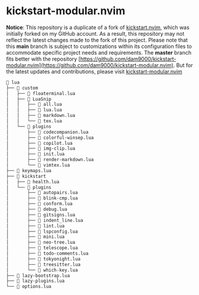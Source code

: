# kickstart-modular.nvim

**Notice**: This repository is a duplicate of a fork of [kickstart.nvim](https://github.com/nvim-lua/kickstart.nvim),
which was initially forked on my GitHub account.
As a result, this repository may not reflect the latest changes made to the fork of this project.
Please note that this **main** branch is subject to customizations within its configuration files to accommodate specific project needs and requirements.
The **master** branch fits better with the repository [https://github.com/dam9000/kickstart-modular.nvim](https://github.com/dam9000/kickstart-modular.nvim).
But for the latest updates and contributions, please visit [kickstart-modular.nvim](https://github.com/dam9000/kickstart-modular.nvim)

```markdown
📂 lua
├── 📂 custom
│   ├── 📄 floaterminal.lua
│   ├── 📂 LuaSnip
│   │   ├── 📄 all.lua
│   │   ├── 📄 lua.lua
│   │   ├── 📄 markdown.lua
│   │   └── 📄 tex.lua
│   └── 📂 plugins
│       ├── 📄 codecompanion.lua
│       ├── 📄 colorful-winsep.lua
│       ├── 📄 copilot.lua
│       ├── 📄 img-clip.lua
│       ├── 📄 init.lua
│       ├── 📄 render-markdown.lua
│       └── 📄 vimtex.lua
├── 📄 keymaps.lua
├── 📂 kickstart
│   ├── 📄 health.lua
│   └── 📂 plugins
│       ├── 📄 autopairs.lua
│       ├── 📄 blink-cmp.lua
│       ├── 📄 conform.lua
│       ├── 📄 debug.lua
│       ├── 📄 gitsigns.lua
│       ├── 📄 indent_line.lua
│       ├── 📄 lint.lua
│       ├── 📄 lspconfig.lua
│       ├── 📄 mini.lua
│       ├── 📄 neo-tree.lua
│       ├── 📄 telescope.lua
│       ├── 📄 todo-comments.lua
│       ├── 📄 tokyonight.lua
│       ├── 📄 treesitter.lua
│       └── 📄 which-key.lua
├── 📄 lazy-bootstrap.lua
├── 📄 lazy-plugins.lua
└── 📄 options.lua
